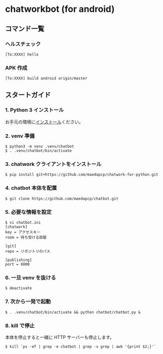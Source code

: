 # chatworkbot (for android)

## コマンド一覧
### ヘルスチェック
```
[To:XXXX] hello
```

### APK 作成
```
[To:XXXX] build android origin/master
```

## スタートガイド
### 1. Python 3 インストール
お手元の環境に[インストール](https://www.python.org)ください。

### 2. venv 準備
```
$ python3 -m venv .venv/chatbot
$ . .venv/chatbot/bin/activate
```

### 3. chatwork クライアントをインストール
```
$ pip install git+https://github.com/maedapcp/chatwork-for-python.git
```

### 4. chatbot 本体を配置
```
$ git clone https://github.com/maedapcp/chatbot.git
```

### 5. 必要な情報を設定
```
$ vi chatbot.ini
[chatwork]
key = アクセスキー
room = 待ち受ける部屋

[git]
repo = リポジトリのパス

[publishing]
port = 8000
```

### 6. 一旦 venv を抜ける
```
$ deactivate
```

### 7. 次から一発で起動
```
$ . .venv/chatbot/bin/activate && python chatbot/chatbot.py &
```

### 8. kill で停止
本体を停止すると一緒に HTTP サーバーも停止します。
```
$ kill `ps -ef | grep -e chatbot | grep -v grep | awk '{print $2;}'`
```
